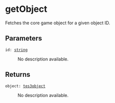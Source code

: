 # getObject

Fetches the core game object for a given object ID.

## Parameters

<dl class="describe">
<dt><code class="descname">id: <a href="https://mwse.readthedocs.io/en/latest/lua/type/string.html">string</a></code></dt>
<dd>

No description available.

</dd>
</dl>

## Returns

<dl class="describe">
<dt><code class="descname">object: <a href="https://mwse.readthedocs.io/en/latest/lua/type/tes3object.html">tes3object</a></code></dt>
<dd>

No description available.

</dd>
</dl>
